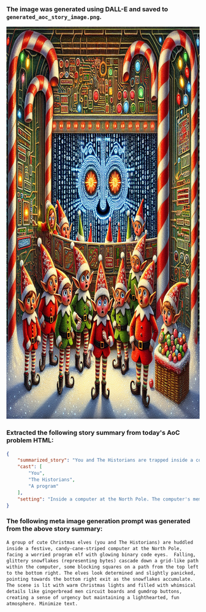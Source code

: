 ### The image was generated using DALL-E and saved to `generated_aoc_story_image.png`.
<img src="https://github.com/JasonSteving99/agent-of-code/blob/main/advent_of_code/year2024/day18/generated_aoc_story_image.png?raw=true" width="1024" height="1024">
                    
### Extracted the following story summary from today's AoC problem HTML:
```json
{
    "summarized_story": "You and The Historians are trapped inside a computer at the North Pole.  A program warns you that an algorithm is about to corrupt the computer's memory with falling bytes.  You need to find a safe path through the memory grid from the top left corner to the bottom right corner before the falling bytes block the way.  After 1024 bytes fall, you need to find the shortest path to the exit. The second part involves finding the coordinates of the first byte that makes reaching the exit impossible.",
    "cast": [
        "You",
        "The Historians",
        "A program"
    ],
    "setting": "Inside a computer at the North Pole. The computer's memory space is a two-dimensional grid with coordinates that range from 0 to 70 both horizontally and vertically."
}
```

### The following meta image generation prompt was generated from the above story summary:
```text
A group of cute Christmas elves (you and The Historians) are huddled inside a festive, candy-cane-striped computer at the North Pole, facing a worried program elf with glowing binary code eyes.  Falling, glittery snowflakes (representing bytes) cascade down a grid-like path within the computer, some blocking squares on a path from the top left to the bottom right. The elves look determined and slightly panicked, pointing towards the bottom right exit as the snowflakes accumulate. The scene is lit with warm Christmas lights and filled with whimsical details like gingerbread men circuit boards and gumdrop buttons, creating a sense of urgency but maintaining a lighthearted, fun atmosphere. Minimize text.

```
